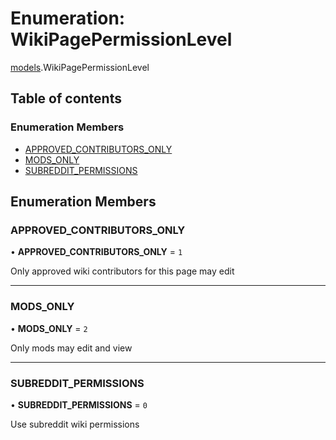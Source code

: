 # Enumeration: WikiPagePermissionLevel

[models](../modules/models.md).WikiPagePermissionLevel

## Table of contents

### Enumeration Members

- [APPROVED_CONTRIBUTORS_ONLY](models.WikiPagePermissionLevel.md#approved_contributors_only)
- [MODS_ONLY](models.WikiPagePermissionLevel.md#mods_only)
- [SUBREDDIT_PERMISSIONS](models.WikiPagePermissionLevel.md#subreddit_permissions)

## Enumeration Members

### <a id="approved_contributors_only" name="approved_contributors_only"></a> APPROVED_CONTRIBUTORS_ONLY

• **APPROVED_CONTRIBUTORS_ONLY** = `1`

Only approved wiki contributors for this page may edit

---

### <a id="mods_only" name="mods_only"></a> MODS_ONLY

• **MODS_ONLY** = `2`

Only mods may edit and view

---

### <a id="subreddit_permissions" name="subreddit_permissions"></a> SUBREDDIT_PERMISSIONS

• **SUBREDDIT_PERMISSIONS** = `0`

Use subreddit wiki permissions
